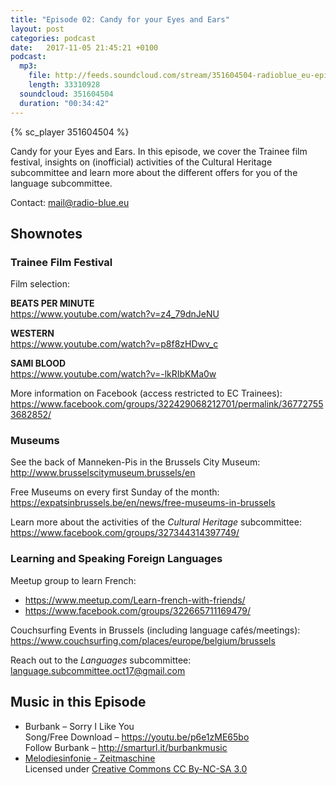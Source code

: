 ```yaml
---
title: "Episode 02: Candy for your Eyes and Ears"
layout: post
categories: podcast
date:   2017-11-05 21:45:21 +0100
podcast:
  mp3:
    file: http://feeds.soundcloud.com/stream/351604504-radioblue_eu-episode-02.mp3
    length: 33310928
  soundcloud: 351604504
  duration: "00:34:42"
---
```


{% sc_player 351604504 %}

Candy for your Eyes and Ears. In this episode, we cover the Trainee film festival, insights on (inofficial) activities of the Cultural Heritage subcommittee and learn more about the different offers for you of the language subcommittee.

Contact: <mail@radio-blue.eu>

## Shownotes

### Trainee Film Festival

Film selection:

**BEATS PER MINUTE** \
<https://www.youtube.com/watch?v=z4_79dnJeNU>

**WESTERN** \
https://www.youtube.com/watch?v=p8f8zHDwv_c

**SAMI BLOOD** \
<https://www.youtube.com/watch?v=-lkRIbKMa0w>

More information on Facebook (access restricted to EC Trainees):\
<https://www.facebook.com/groups/322429068212701/permalink/367727553682852/>

### Museums

See the back of Manneken-Pis in the Brussels City Museum:\
<http://www.brusselscitymuseum.brussels/en>

Free Museums on every first Sunday of the month:\
<https://expatsinbrussels.be/en/news/free-museums-in-brussels>

Learn more about the activities of the *Cultural Heritage* subcommittee:\
<https://www.facebook.com/groups/327344314397749/>

### Learning and Speaking Foreign Languages

Meetup group to learn French:

- <https://www.meetup.com/Learn-french-with-friends/>
- <https://www.facebook.com/groups/322665711169479/>

Couchsurfing Events in Brussels (including language cafés/meetings):\
<https://www.couchsurfing.com/places/europe/belgium/brussels>

Reach out to the *Languages* subcommittee:\
<language.subcommittee.oct17@gmail.com>

## Music in this Episode

- Burbank – Sorry I Like You\
  Song/Free Download – <https://youtu.be/p6e1zME65bo>\
  Follow Burbank – http://smarturl.it/burbankmusic
- [Melodiesinfonie - Zeitmaschine](http://freemusicarchive.org/music/Melodiesinfonie/CC-10_Europe_Mixtape/Zeitmaschine)\
  Licensed under [Creative Commons CC By-NC-SA 3.0](http://creativecommons.org/licenses/by-nc-sa/3.0/)
